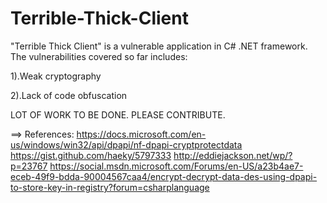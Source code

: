 # Terrible-Thick-Client

"Terrible Thick Client" is a vulnerable application in C# .NET framework. The vulnerabilities covered so far includes:

1).Weak cryptography


2).Lack of code obfuscation

LOT OF WORK TO BE DONE. PLEASE CONTRIBUTE.

==> References:
https://docs.microsoft.com/en-us/windows/win32/api/dpapi/nf-dpapi-cryptprotectdata
https://gist.github.com/haeky/5797333
http://eddiejackson.net/wp/?p=23767
https://social.msdn.microsoft.com/Forums/en-US/a23b4ae7-eceb-49f9-bdda-90004567caa4/encrypt-decrypt-data-des-using-dpapi-to-store-key-in-registry?forum=csharplanguage
